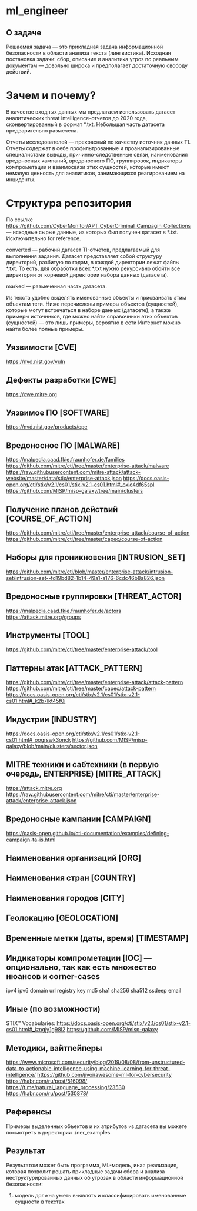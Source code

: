 # ml_engineer
## О задаче

Решаемая задача — это прикладная задача информационной безопасности в области анализа текста (лингвистика).
Исходная постановка задачи: сбор, описание и аналитика угроз по реальным документам — довольно широка и предполагает достаточную свободу действий.

# Зачем и почему?
В качестве входных данных мы предлагаем использовать датасет аналитических threat intelligence-отчетов до 2020 года, сконвертированный в формат *.txt. Небольшая часть датасета предварительно размечена.

Отчеты исследователей — прекрасный по качеству источник данных TI. Отчеты содержат в себе профильтрованные и проанализированные специалистами выводы, причинно-следственные связи, наименования вредоносных кампаний, вредоносного ПО, группировок, индикаторы компрометации и взаимосвязи этих сущностей, которые имеют немалую ценность для аналитиков, занимающихся реагированием на инциденты.

# Структура репозитория
По ссылке https://github.com/CyberMonitor/APT_CyberCriminal_Campagin_Collections — исходные сырые данные, из которых был получен датасет в *.txt. Исключительно for reference.

converted — рабочий датасет TI-отчетов, предлагаемый для выполнения задания. Датасет представляет собой структуру директорий, разбитую по годам, в каждой директории лежат файлы *.txt. То есть, для обработки всех *.txt нужно рекурсивно обойти все директории от корневой директории набора данных (датасета).

marked — размеченная часть датасета.

Из текста удобно выделять именованные объекты и присваивать этим объектам теги. Ниже перечислены примеры объектов (сущностей), которые могут встречаться в наборе данных (датасете), а также примеры источников, где можно найти справочники этих объектов (сущностей) — это лишь примеры, вероятно в сети Интернет можно найти более полные примеры.

## Уязвимости [CVE]
https://nvd.nist.gov/vuln
## Дефекты разработки [CWE]
https://cwe.mitre.org
## Уязвимое ПО [SOFTWARE]
https://nvd.nist.gov/products/cpe
## Вредоносное ПО [MALWARE]
https://malpedia.caad.fkie.fraunhofer.de/families
https://github.com/mitre/cti/tree/master/enterprise-attack/malware
https://raw.githubusercontent.com/mitre-attack/attack-website/master/data/stix/enterprise-attack.json
https://docs.oasis-open.org/cti/stix/v2.1/cs01/stix-v2.1-cs01.html#_oxlc4df65spl
https://github.com/MISP/misp-galaxy/tree/main/clusters
## Получение планов действий [COURSE_OF_ACTION]
https://github.com/mitre/cti/tree/master/enterprise-attack/course-of-action
https://github.com/mitre/cti/tree/master/capec/course-of-action
## Наборы для проникновения [INTRUSION_SET]
https://github.com/mitre/cti/blob/master/enterprise-attack/intrusion-set/intrusion-set--fd19bd82-1b14-49a1-a176-6cdc46b8a826.json
## Вредоносные группировки [THREAT_ACTOR]
https://malpedia.caad.fkie.fraunhofer.de/actors
https://attack.mitre.org/groups
## Инструменты [TOOL]
https://github.com/mitre/cti/tree/master/enterprise-attack/tool
## Паттерны атак [ATTACK_PATTERN]
https://github.com/mitre/cti/tree/master/enterprise-attack/attack-pattern
https://github.com/mitre/cti/tree/master/capec/attack-pattern
https://docs.oasis-open.org/cti/stix/v2.1/cs01/stix-v2.1-cs01.html#_k2b7lkt45f0i
## Индустрии [INDUSTRY]
https://docs.oasis-open.org/cti/stix/v2.1/cs01/stix-v2.1-cs01.html#_oogrswk3onck
https://github.com/MISP/misp-galaxy/blob/main/clusters/sector.json
## MITRE техники и сабтехники (в первую очередь, ENTERPRISE) [MITRE_ATTACK]
https://attack.mitre.org
https://raw.githubusercontent.com/mitre/cti/master/enterprise-attack/enterprise-attack.json
## Вредоносные кампании [CAMPAIGN]
https://oasis-open.github.io/cti-documentation/examples/defining-campaign-ta-is.html
## Наименования организаций [ORG]
## Наименования стран [COUNTRY]
## Наименования городов [CITY]
## Геолокацию [GEOLOCATION]
## Временные метки (даты, время) [TIMESTAMP]
## Индикаторы компрометации [IOC] — опционально, так как есть множество нюансов и corner-cases
ipv4
ipv6
domain
url
registry key
md5
sha1
sha256
sha512
ssdeep
email
## Иные (по возможности)
STIX™ Vocabularies: https://docs.oasis-open.org/cti/stix/v2.1/cs01/stix-v2.1-cs01.html#_izngjy1g98l2
https://github.com/MISP/misp-galaxy

## Методики, вайтпейперы
https://www.microsoft.com/security/blog/2019/08/08/from-unstructured-data-to-actionable-intelligence-using-machine-learning-for-threat-intelligence/
https://github.com/jivoi/awesome-ml-for-cybersecurity
https://habr.com/ru/post/516098/
https://t.me/natural_language_processing/23530
https://habr.com/ru/post/530878/
## Референсы
Примеры выделенных объектов и их атрибутов из датасета вы можете посмотреть в директории ./ner_examples

## Результат
Результатом может быть программа, ML-модель, иная реализация, которая позволит решать прикладные задачи сбора и анализа неструктурированных данных об угрозах в области информационной безопасности:
1. модель должна уметь выявлять и классифицировать именованные сущности в текстах

